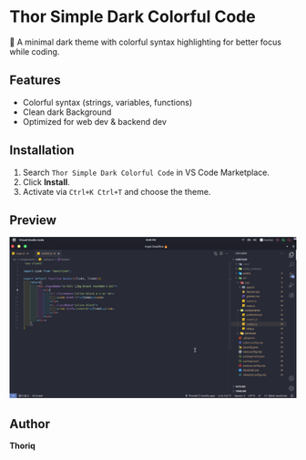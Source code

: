# Thor Simple Dark Colorful Code

🎨 A minimal dark theme with colorful syntax highlighting for better focus while coding.

## Features
- Colorful syntax (strings, variables, functions)
- Clean dark Background
- Optimized for web dev & backend dev

## Installation
1. Search `Thor Simple Dark Colorful Code` in VS Code Marketplace.
2. Click **Install**.
3. Activate via `Ctrl+K Ctrl+T` and choose the theme.

## Preview
![screenshot](./images/preview.png)

## Author
**Thoriq**

